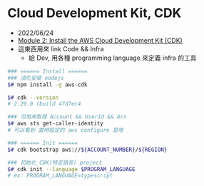 

# Cloud Development Kit, CDK

- 2022/06/24
- [Module 2: Install the AWS Cloud Development Kit (CDK)](https://aws.amazon.com/getting-started/guides/setup-cdk/module-two/)
- 這東西用來 link Code && Infra
    - 給 Dev, 用各種 programming language 來定義 infra 的工具

```bash
### ====== Install ======
### 須先安裝 nodejs
$# npm install -g aws-cdk

$# cdk --version
# 2.29.0 (build 47d7ec4

### 可用來取得 Account && UserId && Arn
$# aws sts get-caller-identity
# 可以看到 當時設定的 aws configure 是啥

### ====== Init ======
$# cdk bootstrap aws://${ACCOUNT_NUMBER}/${REGION}

### 初始化 CDK(特定語言) project
$# cdk init --language $PROGRAM_LANGUAGE
# ex: PROGRAM_LANGUAGE=typescript
```
